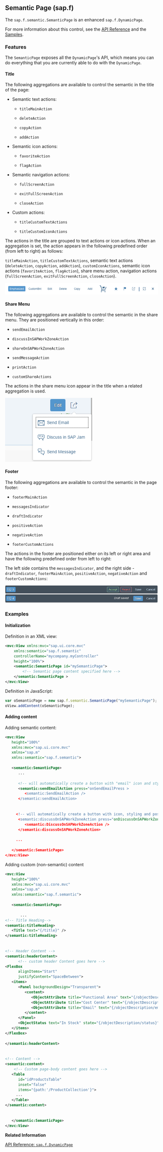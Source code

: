 <!-- loio47dc86847f7a426a8e557167cf523bda -->

## Semantic Page \(sap.f\)

The `sap.f.semantic.SemanticPage` is an enhanced `sap.f.DynamicPage`.

For more information about this control, see the [API Reference](https://ui5.sap.com/#/api/sap.f.semantic.SemanticPage) and the [Samples](https://ui5.sap.com/#/entity/sap.f.semantic.SemanticPage).



<a name="loio47dc86847f7a426a8e557167cf523bda__section_ddr_gnb_yz"/>

### Features

The `SemanticPage` exposes all the `DynamicPage`'s API, which means you can do everything that you are currently able to do with the `DynamicPage`.



#### Title

The following aggregations are available to control the semantic in the title of the page:

-   Semantic text actions:

    -   `titleMainAction`

    -   `deleteAction`

    -   `copyAction`

    -   `addAction`


-   Semantic icon actions:

    -   `favoriteAction`

    -   `flagAction`


-   Semantic navigation actions:

    -   `fullScreenAction`

    -   `exitFullScreenAction`

    -   `closeAction`


-   Custom actions:

    -   `titleCustomTextActions`

    -   `titleCustomIconActions` 



The actions in the title are grouped to text actions or icon actions. When an aggregation is set, the action appears in the following predefined order \(from left to right\) as follows:

`titleMainAction`, `titleCustomTextActions`, semantic text actions \(`deleteAction`, `copyAction`, `addAction`\), `customIconActions`, semantic icon actions \(`favoriteAction`, `flagAction`\), share menu action, navigation actions \(`fullScreenAction`, `exitFullScreenAction`, `closeAction`\).

![](images/loio5181747523164b82ab3eb6e8558348d5_HiRes.png)



#### Share Menu

The following aggregations are available to control the semantic in the share menu. They are positioned vertically in this order:

-   `sendEmailAction`

-   `discussInSAPWorkZoneAction`

-   `shareOnSAPWorkZoneAction`

-   `sendMessageAction`

-   `printAction`

-   `customShareActions`


The actions in the share menu icon appear in the title when a related aggregation is used.

![](images/loio1539a48c8fa74dc9a6870d23f787f808_HiRes.png)



#### Footer

The following aggregations are available to control the semantic in the page footer:

-   `footerMainAction`

-   `messagesIndicator`

-   `draftIndicator`

-   `positiveAction`

-   `negativeAction`

-   `footerCustomActions`


The actions in the footer are positioned either on its left or right area and have the following predefined order from left to right:

The left side contains the `messagesIndicator`, and the right side - `draftIndicator`, `footerMainAction`, `positiveAction`, `negativeAction` and `footerCustomActions`:

![](images/loio5d56a484f4334f7da89a530ad3177aa1_HiRes.png)



<a name="loio47dc86847f7a426a8e557167cf523bda__section_q4c_zld_zz"/>

### Examples



#### Initialization

Definition in an XML view:

```xml
<mvc:View xmlns:mvc="sap.ui.core.mvc"
    xmlns:semantic="sap.f.semantic"
    controllerName="mycompany.myController"
    height="100%">
    <semantic:SemanticPage id="mySemanticPage">
        <!-- Semantic page content specified here -->
    </semantic:SemanticPage >
</mvc:View>
```

Definition in JavaScript:

```js
var oSemanticPage = new sap.f.semantic.SemanticPage("mySemanticPage");
oView.addContent(oSemanticPage);
```



#### Adding content

Adding semantic content:

```xml
<mvc:View
   height="100%"
   xmlns:mvc="sap.ui.core.mvc"
   xmlns="sap.m"
   xmlns:semantic="sap.f.semantic">

   <semantic:SemanticPage>
      ...

      <!-- will automatically create a button with "email" icon and style and position it in accord with the underlying semantics -->
      <semantic:sendEmailAction press="onSendEmailPress >
         <semantic:SendEmailAction />
      </semantic:sendEmailAction>


     <!-- will automatically create a button with icon, styling and positioning in accord with the underlying semantics -->
      <semantic:discussOnSAPWorkZoneAction press="onDiscussOnSAPWorkZonePress">
         <semantic:DiscussOnSAPWorkZoneAction />
      </semantic:discussOnSAPWorkZoneAction>
 
     ...

   </semantic:SemanticPage>
</mvc:View>
```

Adding custom \(non-semantic\) content

```xml
<mvc:View
   height="100%"
   xmlns:mvc="sap.ui.core.mvc"
   xmlns="sap.m"
   xmlns:semantic="sap.f.semantic">

   <semantic:SemanticPage>

       ...
<!-- Title Heading-->
<semantic:titleHeading>
   <Title text="{/title}" />
</semantic:titleHeading>


<!-- Header Content -->
<semantic:headerContent>
      <!-- custom header Content goes here -->
<FlexBox
      alignItems="Start"
      justifyContent="SpaceBetween">
   <items>
      <Panel backgroundDesign="Transparent">
         <content>
            <ObjectAttribute title="Functional Area" text="{/objectDescription/category}"/>
            <ObjectAttribute title="Cost Center" text="{/objectDescription/center}"/>
            <ObjectAttribute title="Email" text="{/objectDescription/email}"/>
         </content>
      </Panel>
      <ObjectStatus text="In Stock" state="{/objectDescription/status}" />
   </items>
</FlexBox>

</semantic:headerContent>


<!-- Content -->
<semantic:content>
    <!-- Custom page-body content goes here -->
   <Table
      id="idProductsTable"
      inset="false"
      items="{path:'/ProductCollection'}">
     ...
   </Table>
</semantic:content>


   </semantic:SemanticPage>
</mvc:View>
```

**Related Information**  


[API Reference: `sap.f.DynamicPage`](https://ui5.sap.com/#/api/sap.f.DynamicPage)

